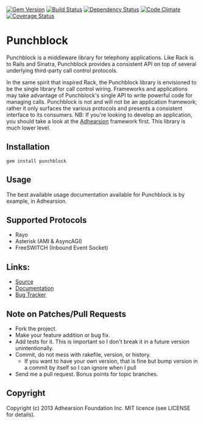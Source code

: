 [![Gem Version](https://badge.fury.io/rb/punchblock.png)](https://rubygems.org/gems/punchblock)
[![Build Status](https://secure.travis-ci.org/adhearsion/punchblock.png?branch=develop)](http://travis-ci.org/adhearsion/punchblock)
[![Dependency Status](https://gemnasium.com/adhearsion/punchblock.png?travis)](https://gemnasium.com/adhearsion/punchblock)
[![Code Climate](https://codeclimate.com/github/adhearsion/punchblock.png)](https://codeclimate.com/github/adhearsion/punchblock)
[![Coverage Status](https://coveralls.io/repos/adhearsion/punchblock/badge.png?branch=develop)](https://coveralls.io/r/adhearsion/punchblock)

# Punchblock
Punchblock is a middleware library for telephony applications. Like Rack is to Rails and Sinatra, Punchblock provides a consistent API on top of several underlying third-party call control protocols.

In the same spirit that inspired Rack, the Punchblock library is envisioned to be the single library for call control wiring. Frameworks and applications may take advantage of Punchblock's single API to write powerful code for managing calls. Punchblock is not and will not be an application framework; rather it only surfaces the various protocols and presents a consistent interface to its consumers. NB: If you're looking to develop an application, you should take a look at the [Adhearsion](http://adhearsion.com) framework first. This library is much lower level.

## Installation
    gem install punchblock

## Usage

The best available usage documentation available for Punchblock is by example, in Adhearsion.

## Supported Protocols

* Rayo
* Asterisk (AMI & AsyncAGI)
* FreeSWITCH (Inbound Event Socket)

## Links:
* [Source](https://github.com/adhearsion/punchblock)
* [Documentation](http://rdoc.info/github/adhearsion/punchblock/master/frames)
* [Bug Tracker](https://github.com/adhearsion/punchblock/issues)

## Note on Patches/Pull Requests

* Fork the project.
* Make your feature addition or bug fix.
* Add tests for it. This is important so I don't break it in a future version unintentionally.
* Commit, do not mess with rakefile, version, or history.
  * If you want to have your own version, that is fine but bump version in a commit by itself so I can ignore when I pull
* Send me a pull request. Bonus points for topic branches.

## Copyright

Copyright (c) 2013 Adhearsion Foundation Inc. MIT licence (see LICENSE for details).
